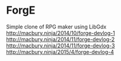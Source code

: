 ForgE
=====

Simple clone of RPG maker using LibGdx
http://macbury.ninja/2014/10/forge-devlog-1
http://macbury.ninja/2014/11/forge-devlog-2
http://macbury.ninja/2014/11/forge-devlog-3
http://macbury.ninja/2015/4/forge-devlog-4

